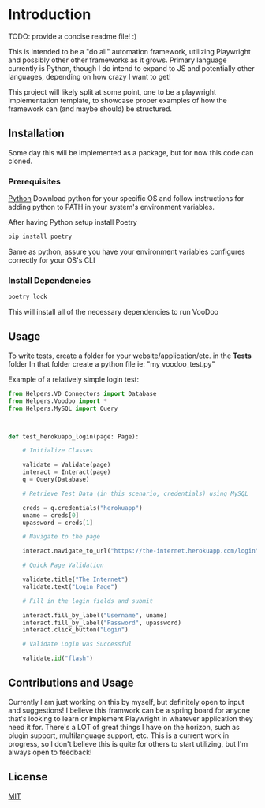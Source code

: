 # Introduction

TODO: provide a concise readme file!  :) 

This is intended to be a "do all" automation framework, utilizing Playwright and possibly other other frameworks as it grows.
Primary language currently is Python, though I do intend to expand to JS and potentially other languages, depending on how crazy I want to get!

This project will likely split at some point, one to be a playwright implementation template, 
to showcase proper examples of how the framework can (and maybe should) be structured.



## Installation
Some day this will be implemented as a package, but for now this code can cloned. 

### Prerequisites
[Python](https://www.python.org/downloads/)
Download python for your specific OS and follow instructions for adding python to PATH in your system's environment variables.

After having Python setup install Poetry

```bash
pip install poetry
```
Same as python, assure you have your environment variables configures correctly for your OS's CLI

### Install Dependencies
```bash
poetry lock
```
This will install all of the necessary dependencies to run VooDoo

## Usage

To write tests, create a folder for your website/application/etc. in the __Tests__ folder
In that folder create a python file ie: "my_voodoo_test.py"

Example of a relatively simple login test:
```python
from Helpers.VD_Connectors import Database
from Helpers.Voodoo import *
from Helpers.MySQL import Query



def test_herokuapp_login(page: Page):

    # Initialize Classes

    validate = Validate(page)
    interact = Interact(page)
    q = Query(Database)

    # Retrieve Test Data (in this scenario, credentials) using MySQL

    creds = q.credentials("herokuapp")
    uname = creds[0]
    upassword = creds[1]

    # Navigate to the page

    interact.navigate_to_url("https://the-internet.herokuapp.com/login")

    # Quick Page Validation

    validate.title("The Internet")
    validate.text("Login Page")

    # Fill in the login fields and submit

    interact.fill_by_label("Username", uname)
    interact.fill_by_label("Password", upassword)
    interact.click_button("Login")

    # Validate Login was Successful

    validate.id("flash")
```

## Contributions and Usage

Currently I am just working on this by myself, but definitely open to input and suggestions!  I believe this framwork can be a spring
board for anyone that's looking to learn or implement Playwright in whatever application they need it for.  There's a LOT of great things
I have on the horizon, such as plugin support, multilanguage support, etc.
This is a current work in progress, so I don't believe this is quite for others to start utilizing, but I'm always open to feedback!

## License

[MIT](https://choosealicense.com/licenses/mit/)
